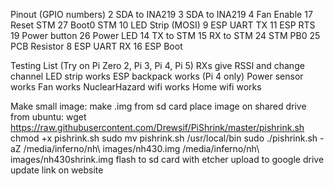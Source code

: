 Pinout (GPIO numbers)
2 SDA to INA219
3 SDA to INA219
4 Fan Enable
17 Reset STM
27 Boot0 STM
10 LED Strip (MOSI)
9 ESP UART TX
11 ESP RTS
19 Power button
26 Power LED
14 TX to STM
15 RX to STM
24 STM PB0
25 PCB Resistor
8 ESP UART RX
16 ESP Boot

Testing List (Try on Pi Zero 2, Pi 3, Pi 4, Pi 5)
  RXs give RSSI and change channel
  LED strip works
  ESP backpack works (Pi 4 only)
  Power sensor works
  Fan works
  NuclearHazard wifi works
  Home wifi works

Make small image:
  make .img from sd card
  place image on shared drive
  from ubuntu:
    wget https://raw.githubusercontent.com/Drewsif/PiShrink/master/pishrink.sh
    chmod +x pishrink.sh
    sudo mv pishrink.sh /usr/local/bin
    sudo ./pishrink.sh -aZ /media/inferno/nh\ images/nh430.img /media/inferno/nh\ images/nh430shrink.img
  flash to sd card with etcher
  upload to google drive
  update link on website